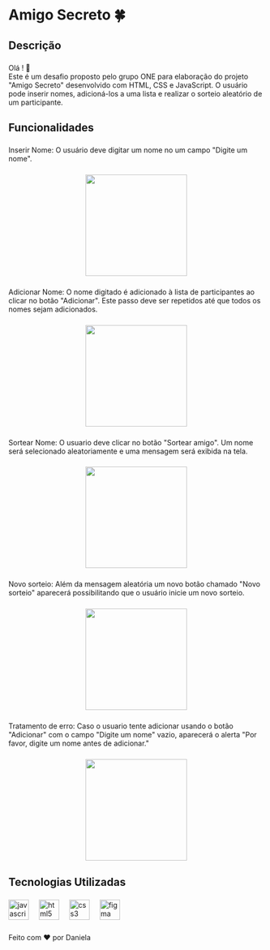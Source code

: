 <h1 align="left">Amigo Secreto 🍀</h1>

###

<h2 align="left">Descrição</h2>

###

<p align="left">Olá ! 👋 <br>Este é um desafio proposto pelo grupo ONE para elaboração do projeto "Amigo Secreto" desenvolvido com HTML, CSS e JavaScript. O usuário pode inserir nomes, adicioná-los a uma lista e realizar o sorteio aleatório de um participante.</p>

###

<h2 align="left">Funcionalidades</h2>

###

<p align="left">Inserir Nome: O usuário deve digitar um nome no um campo "Digite um nome".</p>

###

<div align="center">
  <img height="200" src="https://private-user-images.githubusercontent.com/175969850/424108720-2e61614c-de27-4f28-a847-3f1d0131bd29.png?jwt=eyJhbGciOiJIUzI1NiIsInR5cCI6IkpXVCJ9.eyJpc3MiOiJnaXRodWIuY29tIiwiYXVkIjoicmF3LmdpdGh1YnVzZXJjb250ZW50LmNvbSIsImtleSI6ImtleTUiLCJleHAiOjE3NDIzMTkyODEsIm5iZiI6MTc0MjMxODk4MSwicGF0aCI6Ii8xNzU5Njk4NTAvNDI0MTA4NzIwLTJlNjE2MTRjLWRlMjctNGYyOC1hODQ3LTNmMWQwMTMxYmQyOS5wbmc_WC1BbXotQWxnb3JpdGhtPUFXUzQtSE1BQy1TSEEyNTYmWC1BbXotQ3JlZGVudGlhbD1BS0lBVkNPRFlMU0E1M1BRSzRaQSUyRjIwMjUwMzE4JTJGdXMtZWFzdC0xJTJGczMlMkZhd3M0X3JlcXVlc3QmWC1BbXotRGF0ZT0yMDI1MDMxOFQxNzI5NDFaJlgtQW16LUV4cGlyZXM9MzAwJlgtQW16LVNpZ25hdHVyZT0yY2Y0MjU1Nzk5OWE1ZjFlYmFmNDI2MjJhMzkzZjM2YWM2ZWNjZmE0MTM4NGU1MWY2MzY2ZTNlYmQ3ZGUwY2Y0JlgtQW16LVNpZ25lZEhlYWRlcnM9aG9zdCJ9.uKQNfzEVie7YIxtaYzl7b3S2GgO0PyCZOl8Y0yw4Boo"  />
</div>

###

<p align="left">Adicionar Nome: O nome digitado é adicionado à lista de participantes ao clicar no botão "Adicionar". Este passo deve ser repetidos até que todos os nomes sejam adicionados.</p>

###

<div align="center">
  <img height="200" src="https://private-user-images.githubusercontent.com/175969850/424110477-b51df979-1dce-4231-bda1-af79a0ae8bd8.png?jwt=eyJhbGciOiJIUzI1NiIsInR5cCI6IkpXVCJ9.eyJpc3MiOiJnaXRodWIuY29tIiwiYXVkIjoicmF3LmdpdGh1YnVzZXJjb250ZW50LmNvbSIsImtleSI6ImtleTUiLCJleHAiOjE3NDIzMTkyODEsIm5iZiI6MTc0MjMxODk4MSwicGF0aCI6Ii8xNzU5Njk4NTAvNDI0MTEwNDc3LWI1MWRmOTc5LTFkY2UtNDIzMS1iZGExLWFmNzlhMGFlOGJkOC5wbmc_WC1BbXotQWxnb3JpdGhtPUFXUzQtSE1BQy1TSEEyNTYmWC1BbXotQ3JlZGVudGlhbD1BS0lBVkNPRFlMU0E1M1BRSzRaQSUyRjIwMjUwMzE4JTJGdXMtZWFzdC0xJTJGczMlMkZhd3M0X3JlcXVlc3QmWC1BbXotRGF0ZT0yMDI1MDMxOFQxNzI5NDFaJlgtQW16LUV4cGlyZXM9MzAwJlgtQW16LVNpZ25hdHVyZT1lZTVjOGFiOTE5ZmI0ODdkMzU2MmU0Y2YzNWUwNDEwMWYzMTBlMDdmZTYxOTgyNmYzMjAyOGJhNmE4ZTkyYWE0JlgtQW16LVNpZ25lZEhlYWRlcnM9aG9zdCJ9.w1TEamRqKTtq9V8Gfv7ZYOxqramLMSZ2XoW27-n2qW0"  />
</div>

###

<p align="left">Sortear Nome: O usuario deve clicar no botão "Sortear amigo". Um nome será selecionado aleatoriamente e uma mensagem será exibida na tela.</p>

###

<div align="center">
  <img height="200" src="https://private-user-images.githubusercontent.com/175969850/424110543-daff5355-cef2-40ae-886b-47eb50bedc49.png?jwt=eyJhbGciOiJIUzI1NiIsInR5cCI6IkpXVCJ9.eyJpc3MiOiJnaXRodWIuY29tIiwiYXVkIjoicmF3LmdpdGh1YnVzZXJjb250ZW50LmNvbSIsImtleSI6ImtleTUiLCJleHAiOjE3NDIzMTkyODEsIm5iZiI6MTc0MjMxODk4MSwicGF0aCI6Ii8xNzU5Njk4NTAvNDI0MTEwNTQzLWRhZmY1MzU1LWNlZjItNDBhZS04ODZiLTQ3ZWI1MGJlZGM0OS5wbmc_WC1BbXotQWxnb3JpdGhtPUFXUzQtSE1BQy1TSEEyNTYmWC1BbXotQ3JlZGVudGlhbD1BS0lBVkNPRFlMU0E1M1BRSzRaQSUyRjIwMjUwMzE4JTJGdXMtZWFzdC0xJTJGczMlMkZhd3M0X3JlcXVlc3QmWC1BbXotRGF0ZT0yMDI1MDMxOFQxNzI5NDFaJlgtQW16LUV4cGlyZXM9MzAwJlgtQW16LVNpZ25hdHVyZT1kYzEwOTBkNDQ2ODE0NDBjZGJjZjdjNmZkMmIwNDhjNDRhOGVhMDU5MTM0ZTViNGUzMjYyNTk4YWI3ODY0ZjQ0JlgtQW16LVNpZ25lZEhlYWRlcnM9aG9zdCJ9.CN7u174gebUic96a3Gd2OusT4ZDfQLS0u7gdTEGbktI"  />
</div>

###

<p align="left">Novo sorteio: Além da mensagem aleatória um novo botão chamado "Novo sorteio" aparecerá possibilitando que o usuário inicie um novo sorteio.</p>

###

<div align="center">
  <img height="200" src="https://private-user-images.githubusercontent.com/175969850/424113932-4a104de8-9514-4bd6-b20a-d4d09a6316ef.png?jwt=eyJhbGciOiJIUzI1NiIsInR5cCI6IkpXVCJ9.eyJpc3MiOiJnaXRodWIuY29tIiwiYXVkIjoicmF3LmdpdGh1YnVzZXJjb250ZW50LmNvbSIsImtleSI6ImtleTUiLCJleHAiOjE3NDIzMTk3OTksIm5iZiI6MTc0MjMxOTQ5OSwicGF0aCI6Ii8xNzU5Njk4NTAvNDI0MTEzOTMyLTRhMTA0ZGU4LTk1MTQtNGJkNi1iMjBhLWQ0ZDA5YTYzMTZlZi5wbmc_WC1BbXotQWxnb3JpdGhtPUFXUzQtSE1BQy1TSEEyNTYmWC1BbXotQ3JlZGVudGlhbD1BS0lBVkNPRFlMU0E1M1BRSzRaQSUyRjIwMjUwMzE4JTJGdXMtZWFzdC0xJTJGczMlMkZhd3M0X3JlcXVlc3QmWC1BbXotRGF0ZT0yMDI1MDMxOFQxNzM4MTlaJlgtQW16LUV4cGlyZXM9MzAwJlgtQW16LVNpZ25hdHVyZT00ZjgwMzdmMDgzNDE0M2YyOGI5NDA5ZmE2NzU0ZDhhZWE3MTQ5MDAwZmE5MzkyNDU3MzI4NzhmM2VjNzU2MWI5JlgtQW16LVNpZ25lZEhlYWRlcnM9aG9zdCJ9.s1DbxrklBnoatJlPnbeSq9t1ah0FsPeinUKvMqYMLCo"  />
</div>

###

<p align="left">Tratamento de erro: Caso o usuario tente adicionar usando o botão "Adicionar" com o campo "Digite um nome" vazio, aparecerá o alerta "Por favor, digite um nome antes de adicionar."</p>

###

<div align="center">
  <img height="200" src="https://private-user-images.githubusercontent.com/175969850/424117077-7568555f-e265-48aa-85cb-0a6906b014cc.png?jwt=eyJhbGciOiJIUzI1NiIsInR5cCI6IkpXVCJ9.eyJpc3MiOiJnaXRodWIuY29tIiwiYXVkIjoicmF3LmdpdGh1YnVzZXJjb250ZW50LmNvbSIsImtleSI6ImtleTUiLCJleHAiOjE3NDIzMjAzMjYsIm5iZiI6MTc0MjMyMDAyNiwicGF0aCI6Ii8xNzU5Njk4NTAvNDI0MTE3MDc3LTc1Njg1NTVmLWUyNjUtNDhhYS04NWNiLTBhNjkwNmIwMTRjYy5wbmc_WC1BbXotQWxnb3JpdGhtPUFXUzQtSE1BQy1TSEEyNTYmWC1BbXotQ3JlZGVudGlhbD1BS0lBVkNPRFlMU0E1M1BRSzRaQSUyRjIwMjUwMzE4JTJGdXMtZWFzdC0xJTJGczMlMkZhd3M0X3JlcXVlc3QmWC1BbXotRGF0ZT0yMDI1MDMxOFQxNzQ3MDZaJlgtQW16LUV4cGlyZXM9MzAwJlgtQW16LVNpZ25hdHVyZT0wNTYzNDJmZGNmMWY0OTFhY2I0YjIwYmVkOTIxMWU5Yjc2ZTUxMmMxNTZjN2VhNTE0YmIwZmU1ZjFiZGUyMjNmJlgtQW16LVNpZ25lZEhlYWRlcnM9aG9zdCJ9.5SpymLG0-52CG9pbWIsa3W65sfbktbR3RiXUAZsKkNE"  />
</div>

###

<h2 align="left">Tecnologias Utilizadas</h2>

###

<div align="left">
  <img src="https://cdn.jsdelivr.net/gh/devicons/devicon/icons/javascript/javascript-original.svg" height="40" alt="javascript logo"  />
  <img width="12" />
  <img src="https://cdn.jsdelivr.net/gh/devicons/devicon/icons/html5/html5-original.svg" height="40" alt="html5 logo"  />
  <img width="12" />
  <img src="https://cdn.jsdelivr.net/gh/devicons/devicon/icons/css3/css3-original.svg" height="40" alt="css3 logo"  />
  <img width="12" />
  <img src="https://cdn.jsdelivr.net/gh/devicons/devicon/icons/figma/figma-original.svg" height="40" alt="figma logo"  />
</div>

###

<p align="left">Feito com ❤️ por Daniela</p>

###

